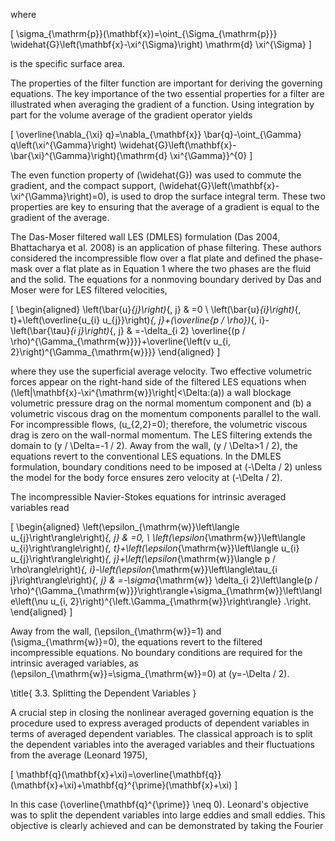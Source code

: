 where

\[
\sigma_{\mathrm{p}}(\mathbf{x})=\oint_{\Sigma_{\mathrm{p}}} \widehat{G}\left(\mathbf{x}-\xi^{\Sigma}\right) \mathrm{d} \xi^{\Sigma}
\]

is the specific surface area.

The properties of the filter function are important for deriving the governing equations. The key importance of the two essential properties for a filter are illustrated when averaging the gradient of a function. Using integration by part for the volume average of the gradient operator yields

\[
\overline{\nabla_{\xi} q}=\nabla_{\mathbf{x}} \bar{q}-\oint_{\Gamma} q\left(\xi^{\Gamma}\right) \widehat{G}\left(\mathbf{x}-\bar{\xi}^{\Gamma}\right){\mathrm{d} \xi^{\Gamma}}^{0}
\]

The even function property of \(\widehat{G}\) was used to commute the gradient, and the compact support, \(\widehat{G}\left(\mathbf{x}-\xi^{\Gamma}\right)=0\), is used to drop the surface integral term. These two properties are key to ensuring that the average of a gradient is equal to the gradient of the average.

The Das-Moser filtered wall LES (DMLES) formulation (Das 2004, Bhattacharya et al. 2008) is an application of phase filtering. These authors considered the incompressible flow over a flat plate and defined the phase-mask over a flat plate as in Equation 1 where the two phases are the fluid and the solid. The equations for a nonmoving boundary derived by Das and Moser were for LES filtered velocities,

\[
\begin{aligned}
\left(\bar{u}_{j}\right)_{, j} & =0 \\
\left(\bar{u}_{i}\right)_{, t}+\left(\overline{u_{i} u_{j}}\right)_{, j}+(\overline{p / \rho})_{, i}-\left(\bar{\tau}_{i j}\right)_{, j} & =-\delta_{i 2} \overline{(p / \rho)^{\Gamma_{\mathrm{w}}}}+\overline{\left(v u_{i, 2}\right)^{\Gamma_{\mathrm{w}}}}
\end{aligned}
\]

where they use the superficial average velocity. Two effective volumetric forces appear on the right-hand side of the filtered LES equations when \(\left|\mathbf{x}-\xi^{\mathrm{w}}\right|<\Delta:(a)\) a wall blockage volumetric pressure drag on the normal momentum component and (b) a volumetric viscous drag on the momentum components parallel to the wall. For incompressible flows, \(u_{2,2}=0\); therefore, the volumetric viscous drag is zero on the wall-normal momentum. The LES filtering extends the domain to \(y / \Delta=-1 / 2\). Away from the wall, \(y / \Delta>1 / 2\), the equations revert to the conventional LES equations. In the DMLES formulation, boundary conditions need to be imposed at \(-\Delta / 2\) unless the model for the body force ensures zero velocity at \(-\Delta / 2\).

The incompressible Navier-Stokes equations for intrinsic averaged variables read

\[
\begin{aligned}
\left(\epsilon_{\mathrm{w}}\left\langle u_{j}\right\rangle\right)_{, j} & =0, \\
\left(\epsilon_{\mathrm{w}}\left\langle u_{i}\right\rangle\right)_{, t}+\left(\epsilon_{\mathrm{w}}\left\langle u_{i} u_{j}\right\rangle\right)_{, j}+\left(\epsilon_{\mathrm{w}}\langle p / \rho\rangle\right)_{, i}-\left(\epsilon_{\mathrm{w}}\left\langle\tau_{i j}\right\rangle\right)_{, j} & =-\sigma_{\mathrm{w}} \delta_{i 2}\left\langle(p / \rho)^{\Gamma_{\mathrm{w}}}\right\rangle+\sigma_{\mathrm{w}}\left\langle\left(\nu u_{i, 2}\right)^{\left.\Gamma_{\mathrm{w}}\right\rangle} .\right.
\end{aligned}
\]

Away from the wall, \(\epsilon_{\mathrm{w}}=1\) and \(\sigma_{\mathrm{w}}=0\), the equations revert to the filtered incompressible equations. No boundary conditions are required for the intrinsic averaged variables, as \(\epsilon_{\mathrm{w}}=\sigma_{\mathrm{w}}=0\) at \(y=-\Delta / 2\).

\title{
3.3. Splitting the Dependent Variables
}

A crucial step in closing the nonlinear averaged governing equation is the procedure used to express averaged products of dependent variables in terms of averaged dependent variables. The classical approach is to split the dependent variables into the averaged variables and their fluctuations from the average (Leonard 1975),

\[
\mathbf{q}(\mathbf{x}+\xi)=\overline{\mathbf{q}}(\mathbf{x}+\xi)+\mathbf{q}^{\prime}(\mathbf{x}+\xi)
\]

In this case \(\overline{\mathbf{q}^{\prime}} \neq 0\). Leonard's objective was to split the dependent variables into large eddies and small eddies. This objective is clearly achieved and can be demonstrated by taking the Fourier